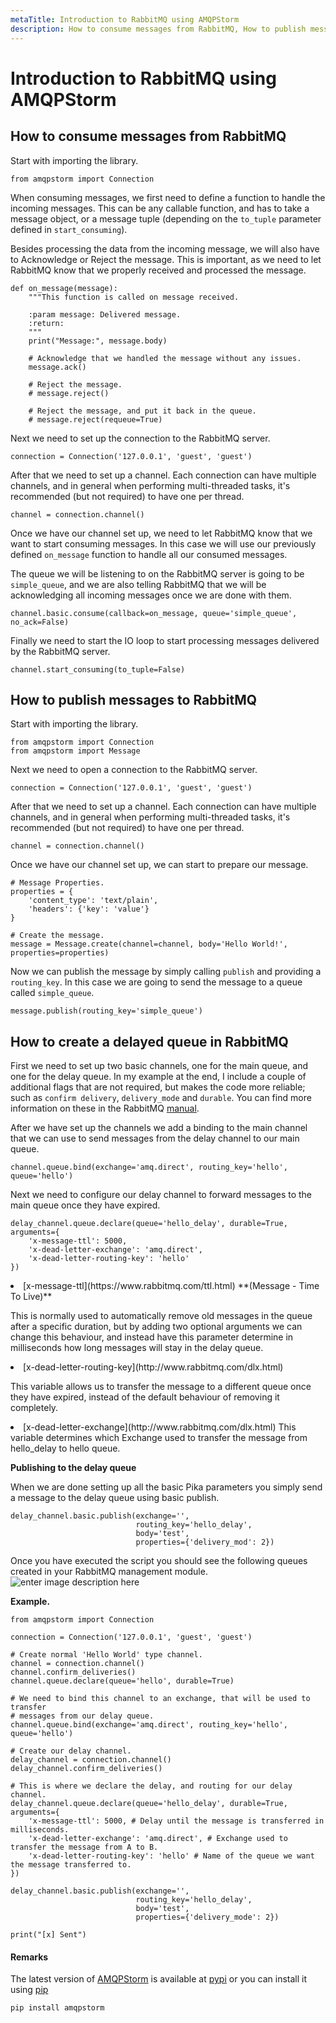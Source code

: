 ```yaml
---
metaTitle: Introduction to RabbitMQ using AMQPStorm
description: How to consume messages from RabbitMQ, How to publish messages to RabbitMQ, How to create a delayed queue in RabbitMQ
---
```


# Introduction to RabbitMQ using AMQPStorm



## How to consume messages from RabbitMQ


Start with importing the library.

```
from amqpstorm import Connection

```

When consuming messages, we first need to define a function to handle the incoming messages. This can be any callable function, and has to take a message object, or a message tuple (depending on the `to_tuple` parameter defined in `start_consuming`).

Besides processing the data from the incoming message, we will also have to Acknowledge or Reject the message. This is important, as we need to let RabbitMQ know that we properly received and processed the message.

```
def on_message(message):
    """This function is called on message received.

    :param message: Delivered message.
    :return:
    """
    print("Message:", message.body)

    # Acknowledge that we handled the message without any issues.
    message.ack()

    # Reject the message.
    # message.reject()

    # Reject the message, and put it back in the queue.
    # message.reject(requeue=True)

```

Next we need to set up the connection to the RabbitMQ server.

```
connection = Connection('127.0.0.1', 'guest', 'guest')

```

After that we need to set up a channel. Each connection can have multiple channels, and in general when performing multi-threaded tasks, it's recommended (but not required) to have one per thread.

```
channel = connection.channel()

```

Once we have our channel set up, we need to let RabbitMQ know that we want to start consuming messages. In this case we will use our previously defined `on_message` function to handle all our consumed messages.

The queue we will be listening to on the RabbitMQ server is going to be `simple_queue`, and we are also telling RabbitMQ that we will be acknowledging all incoming messages once we are done with them.

```
channel.basic.consume(callback=on_message, queue='simple_queue', no_ack=False)

```

Finally we need to start the IO loop to start processing messages delivered by the RabbitMQ server.

```
channel.start_consuming(to_tuple=False)

```



## How to publish messages to RabbitMQ


Start with importing the library.

```
from amqpstorm import Connection
from amqpstorm import Message

```

Next we need to open a connection to the RabbitMQ server.

```
connection = Connection('127.0.0.1', 'guest', 'guest')

```

After that we need to set up a channel. Each connection can have multiple channels, and in general when performing multi-threaded tasks, it's recommended (but not required) to have one per thread.

```
channel = connection.channel()

```

Once we have our channel set up, we can start to prepare our message.

```
# Message Properties.
properties = {
    'content_type': 'text/plain',
    'headers': {'key': 'value'}
}

# Create the message.
message = Message.create(channel=channel, body='Hello World!', properties=properties)

```

Now we can publish the message by simply calling `publish` and providing a `routing_key`. In this case we are going to send the message to a queue called `simple_queue`.

```
message.publish(routing_key='simple_queue')

```



## How to create a delayed queue in RabbitMQ


First we need to set up two basic channels, one for the main queue, and one for the delay queue. In my example at the end, I include a couple of additional flags that are not required, but makes the code more reliable; such as `confirm delivery`, `delivery_mode` and `durable`. You can find more information on these in the RabbitMQ [manual](http://www.rabbitmq.com/tutorials/amqp-concepts.html).

After we have set up the channels we add a binding to the main channel that we can use to send messages from the delay channel to our main queue.

```
channel.queue.bind(exchange='amq.direct', routing_key='hello', queue='hello')

```

Next we need to configure our delay channel to forward messages to the main queue once they have expired.

```
delay_channel.queue.declare(queue='hello_delay', durable=True, arguments={
    'x-message-ttl': 5000,
    'x-dead-letter-exchange': 'amq.direct',
    'x-dead-letter-routing-key': 'hello'
})

```

<li>
[x-message-ttl](https://www.rabbitmq.com/ttl.html) **(Message - Time To Live)**
<p>This is normally used to automatically remove old messages in the
queue after a specific duration, but by adding two optional arguments we
can change this behaviour, and instead have this parameter determine
in milliseconds how long messages will stay in the delay queue.</p>
</li>
<li>
[x-dead-letter-routing-key](http://www.rabbitmq.com/dlx.html)
<p>This variable allows us to transfer the message to a different queue
once they have expired, instead of the default behaviour of removing
it completely.</p>
</li>
<li>
[x-dead-letter-exchange](http://www.rabbitmq.com/dlx.html)
This variable determines which Exchange used to transfer the message from hello_delay to hello queue.
</li>

**Publishing to the delay queue**

When we are done setting up all the basic Pika parameters you simply send a message to the delay queue using basic publish.

```
delay_channel.basic.publish(exchange='',
                            routing_key='hello_delay',
                            body='test',
                            properties={'delivery_mod': 2})

```

Once you have executed the script you should see the following queues created in your RabbitMQ management module.
<img src="http://i.stack.imgur.com/jWEDR.png" alt="enter image description here" />

**Example.**

```
from amqpstorm import Connection

connection = Connection('127.0.0.1', 'guest', 'guest')

# Create normal 'Hello World' type channel.
channel = connection.channel()
channel.confirm_deliveries()
channel.queue.declare(queue='hello', durable=True)

# We need to bind this channel to an exchange, that will be used to transfer
# messages from our delay queue.
channel.queue.bind(exchange='amq.direct', routing_key='hello', queue='hello')

# Create our delay channel.
delay_channel = connection.channel()
delay_channel.confirm_deliveries()

# This is where we declare the delay, and routing for our delay channel.
delay_channel.queue.declare(queue='hello_delay', durable=True, arguments={
    'x-message-ttl': 5000, # Delay until the message is transferred in milliseconds.
    'x-dead-letter-exchange': 'amq.direct', # Exchange used to transfer the message from A to B.
    'x-dead-letter-routing-key': 'hello' # Name of the queue we want the message transferred to.
})

delay_channel.basic.publish(exchange='',
                            routing_key='hello_delay',
                            body='test',
                            properties={'delivery_mode': 2})

print("[x] Sent")

```



#### Remarks


The latest version of [AMQPStorm](https://github.com/eandersson/amqpstorm) is available at [pypi](https://pypi.python.org/pypi/AMQPStorm) or you can install it using [pip](https://pip.pypa.io/en/stable/)

```
pip install amqpstorm

```

